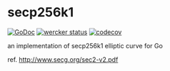 # secp256k1

[![GoDoc](https://godoc.org/github.com/m0t0k1ch1/secp256k1?status.svg)](https://godoc.org/github.com/m0t0k1ch1/secp256k1) [![wercker status](https://app.wercker.com/status/0a46c0ddb70e3b565467489f1720c9c1/s/master "wercker status")](https://app.wercker.com/project/byKey/0a46c0ddb70e3b565467489f1720c9c1) [![codecov](https://codecov.io/gh/m0t0k1ch1/secp256k1/branch/master/graph/badge.svg)](https://codecov.io/gh/m0t0k1ch1/secp256k1)

an implementation of secp256k1 elliptic curve for Go

ref. http://www.secg.org/sec2-v2.pdf
